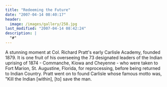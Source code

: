```yaml
---
title: "Redeeming the Future"
date: "2007-04-14 08:40:17"
header:
  image: /images/gallery/258.jpg
last_modified: "2007-04-14 08:42:24"
description: |
  "#"
---
```


A stunning moment at Col. Richard Pratt's early Carlisle Academy, founded 1879. It is one fruit of his overseeing the 73 designated leaders of the Indian uprising of 1874 - Commanche, Kiowa and Cheyenne - who were taken to Fort Marion, St. Augustine, Florida, for reprocessing, before being returned to Indian Country. Pratt went on to found Carlisle whose famous motto was, "Kill the Indian [within], [to] save the man.
